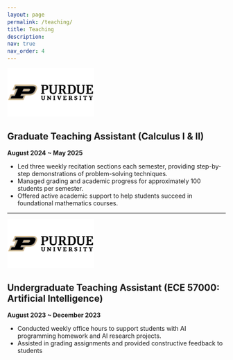 ```yaml
---
layout: page
permalink: /teaching/
title: Teaching
description: 
nav: true
nav_order: 4
---
```


<img src="/assets/img/purdue_logo.png" alt="Purdue" width="200">

## Graduate Teaching Assistant (Calculus I & II)

**August 2024 ~ May 2025**

- Led three weekly recitation sections each semester, providing step-by-step demonstrations of problem-solving techniques.
- Managed grading and academic progress for approximately 100 students per semester.
- Offered active academic support to help students succeed in foundational mathematics courses.

---

<img src="/assets/img/purdue_logo.png" alt="Purdue" width="200">

## Undergraduate Teaching Assistant (ECE 57000: Artificial Intelligence)

**August 2023 ~ December 2023**

- Conducted weekly office hours to support students with AI programming homework and AI research projects.
- Assisted in grading assignments and provided constructive feedback to students
